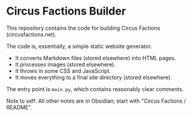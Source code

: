 # Circus Factions Builder

This repository contains the code for building Circus Factions (circusfactions.net).

The code is, essentially, a simple static website generator.

- It converts Markdown files (stored elsewhere) into HTML pages.
- It processes images (stored elsewhere).
- It throws in some CSS and JavaScript.
- It moves everything to a final site directory (stored elsewhere).

The entry point is `main.py`, which contains reasonably clear comments.

Note to self: All other notes are in Obsidian; start with "Circus Factions / README".
